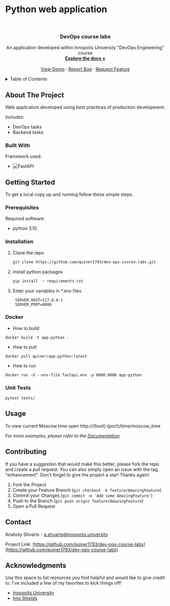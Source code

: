 # Python web application

<!-- PROJECT LOGO -->
<br />
<div align="center">
  <h3 align="center">DevOps course labs</h3>
  <p align="center">
    An application developed within Innopolis Univeristy "DevOps Engineering" course
    <br />
    <a href="https://github.com/quiner1793/dev-ops-course-labs"><strong>Explore the docs »</strong></a>
    <br />
    <br />
    <a href="https://github.com/quiner1793/dev-ops-course-labs">View Demo</a>
    ·
    <a href="https://github.com/quiner1793/dev-ops-course-labs/issues">Report Bug</a>
    ·
    <a href="https://github.com/quiner1793/dev-ops-course-labs/issues">Request Feature</a>
  </p>
</div>

<!-- TABLE OF CONTENTS -->
<details>
  <summary>Table of Contents</summary>
  <ol>
    <li>
      <a href="#about-the-project">About The Project</a>
      <ul>
        <li><a href="#built-with">Built With</a></li>
      </ul>
    </li>
    <li>
      <a href="#getting-started">Getting Started</a>
      <ul>
        <li><a href="#prerequisites">Prerequisites</a></li>
        <li><a href="#installation">Installation</a></li>
      </ul>
    </li>
    <li><a href="#usage">Usage</a></li>
    <li><a href="#contributing">Contributing</a></li>
    <li><a href="#contact">Contact</a></li>
    <li><a href="#acknowledgments">Acknowledgments</a></li>
  </ol>
</details>

<!-- ABOUT THE PROJECT -->
## About The Project

Web application developed using best practices of production development.

Includes:

* DevOps tasks
* Backend tasks

### Built With

Framework used:

* ![FastAPI][FastAPI]

<!-- GETTING STARTED -->
## Getting Started

To get a local copy up and running follow these simple steps.

### Prerequisites

Required software:

* python 3.10

### Installation

1. Clone the repo

   ```sh
   git clone https://github.com/quiner1793/dev-ops-course-labs.git
   ```

2. Install python packages

   ```sh
   pip install -r requirements.txt
   ```

3. Enter your variables in *.env files

   ```env
    SERVER_HOST=127.0.0.1
    SERVER_PORT=8080
   ```

### Docker

* How to build

```shell
docker build -t app-python .
```

* How to pull

```shell
docker pull quiner/app-python:latest
```

* How to run

```shell
docker run -d --env-file fastapi.env -p 8080:8080 app-python
```

### Unit Tests
```shell
pytest tests/
```

<!-- USAGE EXAMPLES -->
## Usage

To view current Moscow time open http://{host}:{port}/time/moscow_time

_For more examples, please refer to the [Documentation](https://example.com)_

<!-- CONTRIBUTING -->
## Contributing

If you have a suggestion that would make this better, please fork the repo and create a pull request. You can also simply open an issue with the tag "enhancement".
Don't forget to give the project a star! Thanks again!

1. Fork the Project
2. Create your Feature Branch (`git checkout -b feature/AmazingFeature`)
3. Commit your Changes (`git commit -m 'Add some AmazingFeature'`)
4. Push to the Branch (`git push origin feature/AmazingFeature`)
5. Open a Pull Request

<!-- CONTACT -->
## Contact

Anatoliy Shvarts - a.shvarts@innopolis.university

Project Link: [https://github.com/quiner1793/dev-ops-course-labs](https://github.com/quiner1793/dev-ops-course-labs)

<!-- ACKNOWLEDGMENTS -->
## Acknowledgments

Use this space to list resources you find helpful and would like to give credit to. I've included a few of my favorites to kick things off!

* [Innopolis University](https://innopolis.university/)
* [Img Shields](https://shields.io)

<!-- MARKDOWN LINKS & IMAGES -->
<!-- https://www.markdownguide.org/basic-syntax/#reference-style-links -->
[FastAPI]: https://img.shields.io/badge/FastAPI-009688?style=for-the-badge&logo=FastAPI&logoColor=white
